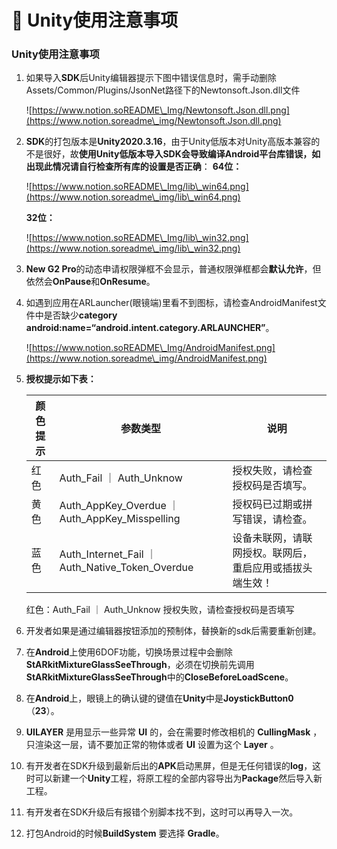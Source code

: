 # 🎲 Unity使用注意事项

### Unity使用注意事项

1.  如果导入**SDK**后Unity编辑器提示下图中错误信息时，需手动删除Assets/Common/Plugins/JsonNet路径下的Newtonsoft.Json.dll文件

    ![https://www.notion.soREADME\_Img/Newtonsoft.Json.dll.png](https://www.notion.soreadme\_img/Newtonsoft.Json.dll.png)
2.  **SDK**的打包版本是**Unity2020.3.16**，由于Unity低版本对Unity高版本兼容的不是很好，故**使用Unity低版本导入SDK会导致编译Android平台库错误，如出现此情况请自行检查所有库的设置是否正确**： **64位：**

    ![https://www.notion.soREADME\_Img/lib\_win64.png](https://www.notion.soreadme\_img/lib\_win64.png)

    **32位：**

    ![https://www.notion.soREADME\_Img/lib\_win32.png](https://www.notion.soreadme\_img/lib\_win32.png)
3. **New G2 Pro**的动态申请权限弹框不会显示，普通权限弹框都会**默认允许**，但依然会**OnPause**和**OnResume**。
4.  如遇到应用在ARLauncher(眼镜端)里看不到图标，请检查AndroidManifest文件中是否缺少**category android:name=“android.intent.category.ARLAUNCHER”**。

    ![https://www.notion.soREADME\_Img/AndroidManifest.png](https://www.notion.soreadme\_img/AndroidManifest.png)
5.  **授权提示如下表：**

    | 颜色提示 | 参数类型                                                | 说明                           |
    | ---- | --------------------------------------------------- | ---------------------------- |
    | 红色   | Auth\_Fail ｜ Auth\_Unknow                           | 授权失败，请检查授权码是否填写。             |
    | 黄色   | Auth\_AppKey\_Overdue ｜ Auth\_AppKey\_Misspelling   | 授权码已过期或拼写错误，请检查。             |
    | 蓝色   | Auth\_Internet\_Fail ｜ Auth\_Native\_Token\_Overdue | 设备未联网，请联网授权。联网后，重启应用或插拔头端生效！ |

    红色：Auth\_Fail ｜ Auth\_Unknow 授权失败，请检查授权码是否填写
6. 开发者如果是通过编辑器按钮添加的预制体，替换新的sdk后需要重新创建。
7. 在**Android**上使用6DOF功能，切换场景过程中会删除**StARkitMixtureGlassSeeThrough**，必须在切换前先调用**StARkitMixtureGlassSeeThrough**中的**CloseBeforeLoadScene**。
8. 在**Android**上，眼镜上的确认键的键值在**Unity**中是**JoystickButton0**（**23**）。
9. **UILAYER** 是用显示一些异常 **UI** 的，会在需要时修改相机的 **CullingMask** ，只渲染这一层，请不要加正常的物体或者 **UI** 设置为这个 **Layer** 。
10. 有开发者在SDK升级到最新后出的**APK**启动黑屏，但是无任何错误的**log**，这时可以新建一个**Unity**工程，将原工程的全部内容导出为**Package**然后导入新工程。
11. 有开发者在SDK升级后有报错个别脚本找不到，这时可以再导入一次。
12. 打包Android的时候**BuildSystem** 要选择 **Gradle**。
